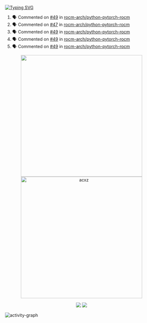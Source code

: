 [![Typing SVG](https://readme-typing-svg.herokuapp.com?size=16&color=AFFFA3&multiline=true&height=75&lines=contributing+to+robotics%2Faerospace%2Fml%2Fgpu+software;packaging+it+for+archlinux;ricer)](https://git.io/typing-svg)

<!--START_SECTION:activity-->
1. 🗣 Commented on [#49](https://github.com/rocm-arch/python-pytorch-rocm/issues/49) in [rocm-arch/python-pytorch-rocm](https://github.com/rocm-arch/python-pytorch-rocm)
2. 🗣 Commented on [#47](https://github.com/rocm-arch/python-pytorch-rocm/issues/47) in [rocm-arch/python-pytorch-rocm](https://github.com/rocm-arch/python-pytorch-rocm)
3. 🗣 Commented on [#49](https://github.com/rocm-arch/python-pytorch-rocm/issues/49) in [rocm-arch/python-pytorch-rocm](https://github.com/rocm-arch/python-pytorch-rocm)
4. 🗣 Commented on [#49](https://github.com/rocm-arch/python-pytorch-rocm/issues/49) in [rocm-arch/python-pytorch-rocm](https://github.com/rocm-arch/python-pytorch-rocm)
5. 🗣 Commented on [#49](https://github.com/rocm-arch/python-pytorch-rocm/issues/49) in [rocm-arch/python-pytorch-rocm](https://github.com/rocm-arch/python-pytorch-rocm)
<!--END_SECTION:activity-->

<p align="center">
  <img width="400em" src=https://github-readme-stats.vercel.app/api?username=acxz&include_all_commits=true&show_icons=true />
  <img width="400em" src="https://github-readme-streak-stats.herokuapp.com/?user=acxz&" alt="acxz" />
</p>

<p align="center">
  <img src=https://github-readme-stats.vercel.app/api/top-langs/?username=acxz&layout=compact />
  <img src=https://github-profile-trophy.vercel.app/?username=acxz&row=2&column=4 />
</p>

![activity-graph](https://activity-graph.herokuapp.com/graph?username=acxz&theme=aqua)
